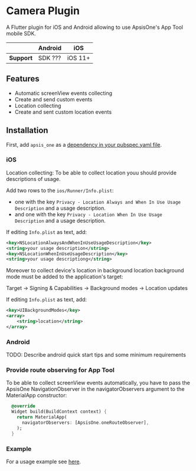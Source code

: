 # Camera Plugin

A Flutter plugin for iOS and Android allowing to use ApsisOne's App Tool mobile SDK.

|                | Android | iOS      |
|----------------|---------|----------|
| **Support**    | SDK ??? | iOS 11+  |

## Features

* Automatic screenView events collecting
* Create and send custom events
* Location collecting
* Create and sent custom location events

## Installation

First, add `apsis_one` as a [dependency in your pubspec.yaml file](https://flutter.dev/using-packages/).

### iOS

Location collecting: To be able to collect location youu should provide descriptions of usage.

Add two rows to the `ios/Runner/Info.plist`:

* one with the key `Privacy - Location Always and When In Use Usage Description` and a usage description.
* and one with the key `Privacy - Location When In Use Usage Description` and a usage description.

If editing `Info.plist` as text, add:

```xml
<key>NSLocationAlwaysAndWhenInUseUsageDescription</key>
<string>your usage description</string>
<key>NSLocationWhenInUseUsageDescription</key>
<string>your usage descriptiong</string>
```

Moreover to collect device's location in background location background mode must be added to the application's target:

Target -> Signing & Capabilities -> Background modes -> Location updates

If editing `Info.plist` as text, add:

```xml
<key>UIBackgroundModes</key>
<array>
	<string>location</string>
</array>
```

### Android

TODO: Describe android quick start tips and some minimum requirements


### Provide route observing for App Tool

To be able to collect screenView events automatically, you have to pass the ApsisOne NavigationObserver in the navigatorObservers argument to the MaterialApp constructor:
```dart
  @override
  Widget build(BuildContext context) {
    return MaterialApp(
      navigatorObservers: [ApsisOne.oneRouteObserver],
    );
  }
```

### Example

For a usage example see [here](https://github.com/ApsisInternational/rostov-app-tool-flutter/tree/main/example).